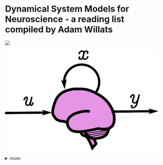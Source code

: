 # Dynamical System Models for Neuroscience - a reading list compiled by Adam Willats

<img src="https://github.com/awillats/Dynamics_In_Neuro_Lectures_2021/blob/main/imgs/dyn_brain_loop.png)" width="100">

![](https://github.com/awillats/Dynamics_In_Neuro_Lectures_2021/blob/main/imgs/dyn_brain_loop.png)
<details>
  <summary>more:</summary>
  asdasd
</details>
